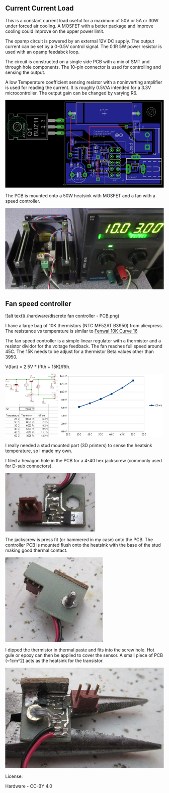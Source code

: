 ## Current Current Load
This is a constant current load useful for a maximum of 50V or 5A or 30W under forced air cooling. A MOSFET with a better package and improve cooling could improve on the upper power limit.

The opamp circuit is powered by an external 12V DC supply. The output current can be set by a 0-0.5V control signal.  The 0.1R 5W power resistor is used with an opamp feedabck loop.

The circuit is constructed on a single side PCB with a mix of SMT and through hole components.  The 10-pin connector is used for controlling and sensing the output.

A low Temperature coefficient sensing resistor with a noninverting amplifier is used for reading the current. It is roughly 0.5V/A intended for a 3.3V microcontroller.  The output gain can be changed by varying R6.

![alt text](./hardware/Constant_Current_Load_-_PCB.png)

The PCB is mounted onto a 50W heatsink with MOSFET and a fan with a speed controller.

![alt text](./hardware/heatsink_assembly.jpg)

## Fan speed controller

![alt text](./hardware/discrete fan controller - PCB.png)

I have a large bag of 10K thermistors (NTC MF52AT B3950) from aliexpress. The resistance vs temperature is similar to [Fenwal 10K Curve 16](http://techlib.com/electronics/thermistor_data.htm) 

The fan speed controller is a simple linear regulator with a thermistor and a resistor dividor for the voltage feedback. The fan reaches full speed around 45C. The 15K needs to be adjust for a thermistor Beta values other than 3950.

V(fan) = 2.5V * (Rth + 15K)/Rth.

![alt text](./hardware/Fan_voltage_vs_temperature.png)

I really needed a stud mounted part (3D printers) to sense the heatsink temperature, so I made my own.

I filed a hexagon hole in the PCB for a 4-40 hex jackscrew (commonly used for D-sub connectors).

![alt text](./hardware/Fan_controller_-_hole.jpg)

The jackscrew is press fit (or hammered in my case) onto the PCB. The controller PCB is mounted flush onto the heatsink with the base of the stud making good thermal contact. 

![alt text](./hardware/Fan_controller_-_back.jpg)

I dipped the thermistor in thermal paste and fits into the screw hole. Hot gule or epoxy can then be applied to cover the sensor.  A small piece of PCB (~1cm^2) acts as the heatsink for the transistor.

![alt text](./hardware/Fan_controller_-_assembled.jpg)

License: 

Hardware - CC-BY 4.0

